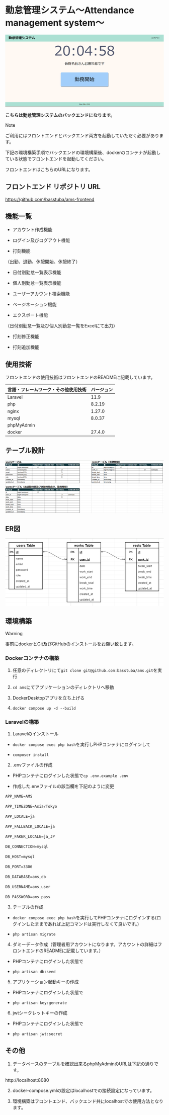 # 勤怠管理システム～Attendance management system～

![トップページ](readme_image/AmsTopPage.png)

**こちらは勤怠管理システムのバックエンドになります。**

> [!Note]
> ご利用にはフロントエンドとバックエンド両方を起動していただく必要があります。

下記の環境構築手順でバックエンドの環境構築後、dockerのコンテナが起動している状態でフロントエンドを起動してください。

フロントエンドはこちらのURLになります。

## フロントエンド リポジトリ URL

https://github.com/basstuba/ams-frontend

## 機能一覧

- アカウント作成機能

- ログイン及びログアウト機能

- 打刻機能

（出勤、退勤、休憩開始、休憩終了）

- 日付別勤怠一覧表示機能

- 個人別勤怠一覧表示機能

- ユーザーアカウント検索機能

- ページネーション機能

- エクスポート機能

（日付別勤怠一覧及び個人別勤怠一覧をExcelにて出力）

- 打刻修正機能

- 打刻追加機能

## 使用技術

フロントエンドの使用技術はフロントエンドのREADMEに記載しています。

| 言語・フレームワーク・その他使用技術 | バージョン |
| ------------------ | ----------|
| Laravel            | 11.9      |
| php                | 8.2.19    |
| nginx              | 1.27.0    |
| mysql              | 8.0.37    |
| phpMyAdmin         |           |
| docker             | 27.4.0    |

## テーブル設計

![テーブル設計書](readme_image/AmsTable.png)

## ER図

![ER図](readme_image/AmsER.png)

## 環境構築

> [!Warning]
> 事前にdockerとGit及びGitHubのインストールをお願い致します。

### Dockerコンテナの構築

1. 任意のディレクトリにて`git clone git@github.com:basstuba/ams.git`を実行

2. `cd ams`にてアプリケーションのディレクトリへ移動

3. DockerDesktopアプリを立ち上げる

4. `docker compose up -d --build`

### Laravelの構築

1. Laravelのインストール
- `docker compose exec php bash`を実行しPHPコンテナにログインして

- `composer install`

2. .envファイルの作成

- PHPコンテナにログインした状態で`cp .env.example .env`

- 作成した.envファイルの該当欄を下記のように変更

```
APP_NAME=AMS

APP_TIMEZONE=Asia/Tokyo

APP_LOCALE=ja

APP_FALLBACK_LOCALE=ja

APP_FAKER_LOCALE=ja_JP

DB_CONNECTION=mysql

DB_HOST=mysql

DB_PORT=3306

DB_DATABASE=ams_db

DB_USERNAME=ams_user

DB_PASSWORD=ams_pass
```

3. テーブルの作成

- `docker compose exec php bash`を実行してPHPコンテナにログインする(ログインしたままであれば上記コマンドは実行しなくて良いです。)

- `php artisan migrate`

4. ダミーデータ作成（管理者用アカウントになります。アカウントの詳細はフロントエンドのREADMEに記載しています。）

- PHPコンテナにログインした状態で

- `php artisan db:seed`

5. アプリケーション起動キーの作成

- PHPコンテナにログインした状態で

- `php artisan key:generate`

6. jwtシークレットキーの作成

- PHPコンテナにログインした状態で

- `php artisan jwt:secret`

## その他

1. データベースのテーブルを確認出来るphpMyAdminのURLは下記の通りです。

http://localhost:8080

2. docker-compose.ymlの設定はlocalhostでの接続設定になっています。

3. 環境構築はフロントエンド、バックエンド共にlocalhostでの使用方法となります。